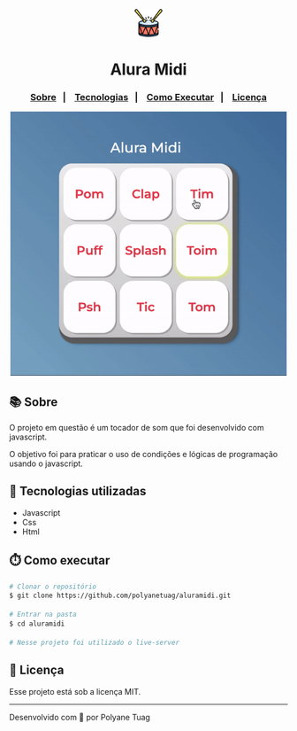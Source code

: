 <div align="center" justify-content="space-between">
  <img width= '50' src="images/bateria.png" /> 
  <h1>Alura Midi</h1>
</div>

<h3 align="center">  
  <p align="center">
    <a href="#-sobre">Sobre</a>&nbsp;&nbsp;&nbsp;|&nbsp;&nbsp;&nbsp;
    <a href="#-tecnologias">Tecnologias</a>&nbsp;&nbsp;&nbsp;|&nbsp;&nbsp;&nbsp;
    <a href="#-como-executar">Como Executar</a>&nbsp;&nbsp;&nbsp;|&nbsp;&nbsp;&nbsp;
    <a href="#-licença">Licença</a>
  </p>
</h3>

<div align="center">
    <img width= '500' src="images/interface.gif" /> 
</div>

## 📚 Sobre

O projeto em questão é um tocador de som que foi desenvolvido com javascript.


O objetivo foi para praticar o uso de condições e lógicas de programação usando o javascript.


## 🚀 Tecnologias utilizadas

- Javascript
- Css
- Html

## ⏱️ Como executar

```bash
# Clonar o repositório
$ git clone https://github.com/polyanetuag/aluramidi.git

# Entrar na pasta  
$ cd aluramidi

# Nesse projeto foi utilizado o live-server


```

## 📝 Licença

Esse projeto está sob a licença MIT.

---
Desenvolvido com 💜 por Polyane Tuag
